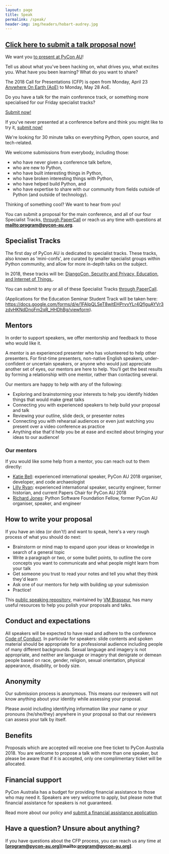 ```yaml
---
layout: page
title: Speak
permalink: /speak/
header-img: img/headers/hobart-audrey.jpg
---
```


## [Click here to submit a talk proposal now!](https://www.papercall.io/pyconau2018)

We want you [to present at PyCon AU](https://www.papercall.io/pyconau2018)!

Tell us about what you've been hacking on, what drives you, what excites you. What have you been learning? What do you want to share?

The 2018 Call for Presentations (CFP) is open from Monday, April 23 [Anywhere On Earth (AoE)](https://en.wikipedia.org/wiki/Anywhere_on_Earth) to Monday, May 28 AoE.

Do you have a talk for the main conference track, or something more specialised for our Friday specialist tracks?

[Submit now!](https://www.papercall.io/pyconau2018)

If you've never presented at a conference before and think you might like to try it, [submit now!](https://www.papercall.io/pyconau2018)

We're looking for 30 minute talks on everything Python, open source, and tech-related.

We welcome submissions from everybody, including those:

* who have never given a conference talk before,
* who are new to Python,
* who have built interesting things in Python, 
* who have broken interesting things with Python,
* who have helped build Python, and
* who have expertise to share with our community from fields outside of Python (and outside of technology).

Thinking of something cool? We want to hear from you!

You can submit a proposal for the main conference, and all of our four Specialist Tracks, [through PaperCall](https://www.papercall.io/pyconau2018) or reach us any time with questions at **<mailto:program@pycon-au.org>**.

## Specialist Tracks

The first day of PyCon AU is dedicated to specialist tracks. These tracks, also known as 'mini-confs', are curated by smaller specialist groups within Python community, and allow for more in-depth talks on the subject. 

In 2018, these tracks will be: [DjangoCon, Security and Privacy, Education, and Internet of Things.](http://2018.pycon-au.org/news/specialist-tracks).

You can submit to any or all of these Specialist Tracks [through PaperCall](https://www.papercall.io/pyconau2018).

(Applications for the Education Seminar Student Track will be taken here: https://docs.google.com/forms/d/e/1FAIpQLSeT8witEHPrvvYLr4QflguAYVr3zdvHKNdDnoFm2qR_HHDhBg/viewform).

## Mentors

In order to support speakers, we offer mentorship and feedback to those who would like it.

A mentor is an experienced presenter who has volunteered to help other presenters. For first-time presenters, non-native English speakers, under-confident or uncertain speakers, or anyone who would just appreciate another set of eyes, our mentors are here to help. You’ll get the best results by forming a relationship with one mentor, rather than contacting several.

Our mentors are happy to help with any of the following:

* Exploring and brainstorming your interests to help you identify hidden things that would make great talks
* Connecting you with experienced speakers to help build your proposal and talk
* Reviewing your outline, slide deck, or presenter notes
* Connecting you with rehearsal audiences or even just watching you present over a video conference as practice
* Anything else that'd help you be at ease and excited about bringing your ideas to our audience!

### Our mentors

If you would like some help from a mentor, you can reach out to them directly:

* [Katie Bell](): experienced international speaker, PyCon AU 2018 organiser, developer, and code archaeologist
* [Lilly Ryan](mailto:mentoring@attacus.net): experienced international speaker, security engineer, former historian, and current Papers Chair for PyCon AU 2018
* [Richard Jones](): Python Software Foundation Fellow, former PyCon AU organiser, speaker, and engineer

## How to write your proposal

If you have an idea (or don't!) and want to speak, here's a very rough process of what you should do next:

* Brainstorm or mind map to expand upon your ideas or knowledge in search of a general topic
* Write a paragraph or two, or some bullet points, to outline the core concepts you want to communicate and what people might learn from your talk
* Get someone you trust to read your notes and tell you what they think they'd learn
* Ask one of our mentors for help with building up your submission
* Practice!

This [public speaking repository](https://github.com/vmbrasseur/Public_Speaking), maintained by [VM Brasseur](https://twitter.com/vmbrasseur), has many useful resources to help you polish your proposals and talks.

## Conduct and expectations

All speakers will be expected to have read and adhere to the conference [Code of Conduct](http://2018.pycon-au.org/conduct/). In particular for speakers: slide contents and spoken material should be appropriate for a professional audience including people of many different backgrounds. Sexual language and imagery is not appropriate, and neither are language or imagery that denigrate or demean people based on race, gender, religion, sexual orientation, physical appearance, disability, or body size.

## Anonymity

Our submission process is anonymous. This means our reviewers will not know anything about your identity while assessing your proposal.

Please avoid including identifying information like your name or your pronouns (he/she/they) anywhere in your proposal so that our reviewers can assess your talk by itself.

## Benefits

Proposals which are accepted will receive one free ticket to PyCon Australia 2018. You are welcome to propose a talk with more than one speaker, but please be aware that if it is accepted, only one complimentary ticket will be allocated.

## Financial support

PyCon Australia has a budget for providing financial assistance to those who may need it. Speakers are very welcome to apply, but please note that financial assistance for speakers is not guaranteed.

Read more about our policy and [submit a financial assistance application](http://2018.pycon-au.org/assistance).

## Have a question? Unsure about anything?

If you have questions about the CFP process, you can reach us any time at **[program@pycon-au.org](mailto:program@pycon-au.org]**.
